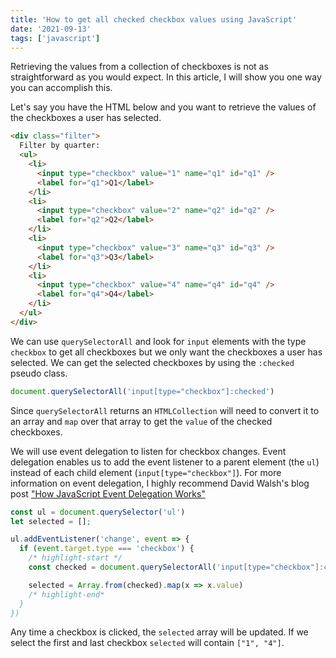 ```yaml
---
title: 'How to get all checked checkbox values using JavaScript'
date: '2021-09-13'
tags: ['javascript']
---
```


Retrieving the values from a collection of checkboxes is not as straightforward as you would expect. In this article, I will show you one way you can accomplish this.

Let's say you have the HTML below and you want to retrieve the values of the checkboxes a user has selected.

```html
<div class="filter">
  Filter by quarter:
  <ul>
    <li>
      <input type="checkbox" value="1" name="q1" id="q1" />
      <label for="q1">Q1</label>
    </li>
    <li>
      <input type="checkbox" value="2" name="q2" id="q2" />
      <label for="q2">Q2</label>
    </li>
    <li>
      <input type="checkbox" value="3" name="q3" id="q3" />
      <label for="q3">Q3</label>
    </li>
    <li>
      <input type="checkbox" value="4" name="q4" id="q4" />
      <label for="q4">Q4</label>
    </li>
  </ul>
</div>
```

We can use `querySelectorAll` and look for `input` elements with the type `checkbox` to get all checkboxes but we only want the checkboxes a user has selected. We can get the selected checkboxes by using the `:checked` pseudo class.

```javascript
document.querySelectorAll('input[type="checkbox"]:checked')
```

Since `querySelectorAll` returns an `HTMLCollection` will need to convert it to an array and `map` over that array to get the `value` of the checked checkboxes.

We will use event delegation to listen for checkbox changes. Event delegation enables us to add the event listener to a parent element (the `ul`) instead of each child element (`input[type="checkbox"]`). For more information on event delegation, I highly recommend David Walsh's blog post ["How JavaScript Event Delegation Works"](https://davidwalsh.name/event-delegate)

```javascript
const ul = document.querySelector('ul')
let selected = [];

ul.addEventListener('change', event => {
  if (event.target.type === 'checkbox') {
    /* highlight-start */
    const checked = document.querySelectorAll('input[type="checkbox"]:checked')

    selected = Array.from(checked).map(x => x.value)
    /* highlight-end*
  }
})
```

Any time a checkbox is clicked, the `selected` array will be updated. If we select the first and last checkbox `selected` will contain `["1", "4"]`.
